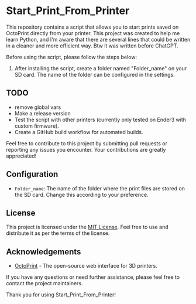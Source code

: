 # Start_Print_From_Printer

This repository contains a script that allows you to start prints saved on OctoPrint directly from your printer.
This project was created to help me learn Python, and I'm aware that there are several lines that could be written in a cleaner and more efficient way. Btw it was written before ChatGPT.

Before using the script, please follow the steps below:

1. After installing the script, create a folder named "Folder_name" on your SD card. The name of the folder can be configured in the settings.

## TODO
- remove global vars
- Make a release version 
- Test the script with other printers (currently only tested on Ender3 with custom firmware).
- Create a GitHub build workflow for automated builds.

Feel free to contribute to this project by submitting pull requests or reporting any issues you encounter. Your contributions are greatly appreciated!


## Configuration

- `Folder_name`: The name of the folder where the print files are stored on the SD card. Change this according to your preference.


## License

This project is licensed under the [MIT License](LICENSE). Feel free to use and distribute it as per the terms of the license.

## Acknowledgements

- [OctoPrint](https://octoprint.org) - The open-source web interface for 3D printers.

If you have any questions or need further assistance, please feel free to contact the project maintainers.

Thank you for using Start_Print_From_Printer!
